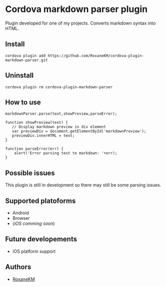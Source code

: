 # Cordova markdown parser plugin

Plugin developed for one of my projects. Converts markdown syntax into HTML. 

## Install
    cordova plugin add https://github.com/RoxaneKM/cordova-plugin-markdown-parser.git

## Uninstall
    cordova plugin rm cordova-plugin-markdown-parser

## How to use

    markdownParser.parse(text,showPreview,parseError);

    function showPreview(text) {
       // Display markdown preview in div element
       var previewDiv = document.getElementById('markdownPreview');
       previewDiv.innerHTML = text;
    }

    function parseError(err) {
        alert('Error parsing text to markdown: '+err);
    }


## Possible issues
This plugin is still in development so there may still be some parsing issues.

## Supported platoforms
* Android
* Browser
* (*iOS comming soon*)

## Future developements
* iOS platform support

## Authors
* [RoxaneKM](https://github.com/RoxaneKM)


